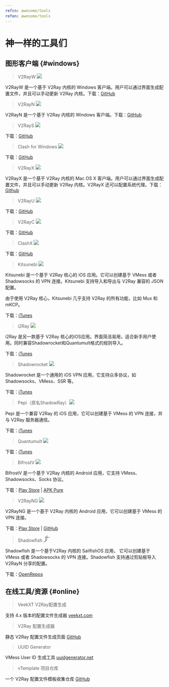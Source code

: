 ```yaml
---
refcn: awesome/tools
refen: awesome/tools
---
```


# 神一样的工具们

## 图形客户端 {#windows}

> V2RayW <img width="20" src="/resources/win.svg">

V2RayW 是一个基于 V2Ray 内核的 Windows 客户端。用户可以通过界面生成配置文件，并且可以手动更新 V2Ray 内核。下载：[GitHub](https://github.com/Cenmrev/V2RayW)

> V2RayN <img width="20" src="/resources/win.svg">

V2RayN 是一个基于 V2Ray 内核的 Windows 客户端。下载：[GitHub](https://github.com/2dust/v2rayN)

> V2RayS <img width="20" src="/resources/win.svg">

下载：[GitHub](https://github.com/Shinlor/V2RayS)

> Clash for Windows <img width="20" src="/resources/win.svg">

下载：[GitHub](https://github.com/Fndroid/clash_for_windows_pkg)

> V2RayX <img width="20" src="/resources/apple.svg">

V2RayX 是一个基于 V2Ray 内核的 Mac OS X 客户端。用户可以通过界面生成配置文件，并且可以手动更新 V2Ray 内核。V2RayX 还可以配置系统代理。下载：[Github](https://github.com/Cenmrev/V2RayX)

> V2RayU <img width="20" src="/resources/apple.svg">

下载：[GitHub](https://github.com/yanue/V2rayU)

> V2RayC <img width="20" src="/resources/apple.svg">

下载：[GitHub](https://github.com/gssdromen/V2RayC)

> ClashX <img width="20" src="/resources/apple.svg">

下载：[GitHub](https://github.com/yichengchen/clashX)

> Kitsunebi <img width="20" src="/resources/ios.svg">

Kitsunebi 是一个基于 V2Ray 核心的 iOS 应用。它可以创建基于 VMess 或者 Shadowsocks 的 VPN 连接。Kitsunebi 支持导入和导出与 V2Ray 兼容的 JSON 配置。

由于使用 V2Ray 核心，Kitsunebi 几乎支持 V2Ray 的所有功能，比如 Mux 和 mKCP。

下载：[iTunes](https://itunes.apple.com/us/app/kitsunebi-proxy-utility/id1446584073?mt=8)

> i2Ray <img width="20" src="/resources/ios.svg">

i2Ray 是另一款基于 V2Ray 核心的iOS应用。界面简洁易用，适合新手用户使用。同时兼容Shadowrocket和Quantumult格式的规则导入。

下载：[iTunes](https://itunes.apple.com/us/app/i2ray/id1445270056?mt=8)

> Shadowrocket <img width="20" src="/resources/ios.svg">

Shadowrocket 是一个通用的 iOS VPN 应用，它支持众多协议，如 Shadowsocks、VMess、SSR 等。

下载：[iTunes](https://itunes.apple.com/us/app/shadowrocket/id932747118?mt=8)

> Pepi（原名ShadowRay）<img width="20" src="/resources/ios.svg">

Pepi 是一个兼容 V2Ray 的 iOS 应用，它可以创建基于 VMess 的 VPN 连接，并与 V2Ray 服务器通信。

下载：[iTunes](https://itunes.apple.com/us/app/pepi/id1283082051?mt=8)

> Quantumult <img width="20" src="/resources/ios.svg">

下载：[iTunes](https://itunes.apple.com/us/app/quantumult/id1252015438?mt=8)

> BifrostV <img width="20" src="/resources/android.svg">

BifrostV 是一个基于 V2Ray 内核的 Android 应用，它支持 VMess、Shadowsocks、Socks 协议。

下载：[Play Store](https://play.google.com/store/apps/details?id=com.github.dawndiy.bifrostv) | [APK Pure](https://apkpure.com/bifrostv/com.github.dawndiy.bifrostv)

> V2RayNG <img width="20" src="/resources/android.svg">

V2RayNG 是一个基于 V2Ray 内核的 Android 应用，它可以创建基于 VMess 的 VPN 连接。

下载：[Play Store](https://play.google.com/store/apps/details?id=com.v2ray.ang) | [GitHub](https://github.com/2dust/v2rayNG)

> Shadowfish <img width="20" src="/resources/sailfishos.svg">

Shadowfish 是一个基于V2Ray 内核的 SailfishOS 应用， 它可以创建基于 VMess 或者 Shadowsocks 的 VPN 连接。Shadowfish 支持通过剪贴板导入 V2RayN 分享的配置。

下载：[OpenRepos](https://openrepos.net/content/forthefreedom/jolla-settings-v2ray)

## 在线工具/资源 {#online}

> VeekXT V2Ray配置生成

支持 4.x 版本的配置文件生成器 [veekxt.com](https://www.veekxt.com/utils/v2ray_gen)

> V2Ray 配置生成器

静态 V2Ray 配置文件生成页面 [GitHub](https://github.com/htfy96/v2ray-config-gen)

> UUID Generator

VMess User ID 生成工具 [uuidgenerator.net](https://www.uuidgenerator.net)

> vTemplate 项目仓库

一个 V2Ray 配置文件模板收集仓库  [GitHub](https://github.com/KiriKira/vTemplate)

